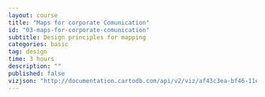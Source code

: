 ```yaml
---
layout: course
title: "Maps for corporate Comunication"
id: "03-maps-for-corporate-comunication"
subtitle: Design principles for mapping
categories: basic
tag: design
time: 3 hours
description: ""
published: false
vizjson: "http://documentation.cartodb.com/api/v2/viz/af43c3ea-bf46-11e3-8153-0edbca4b5057/viz.json"
---
```


